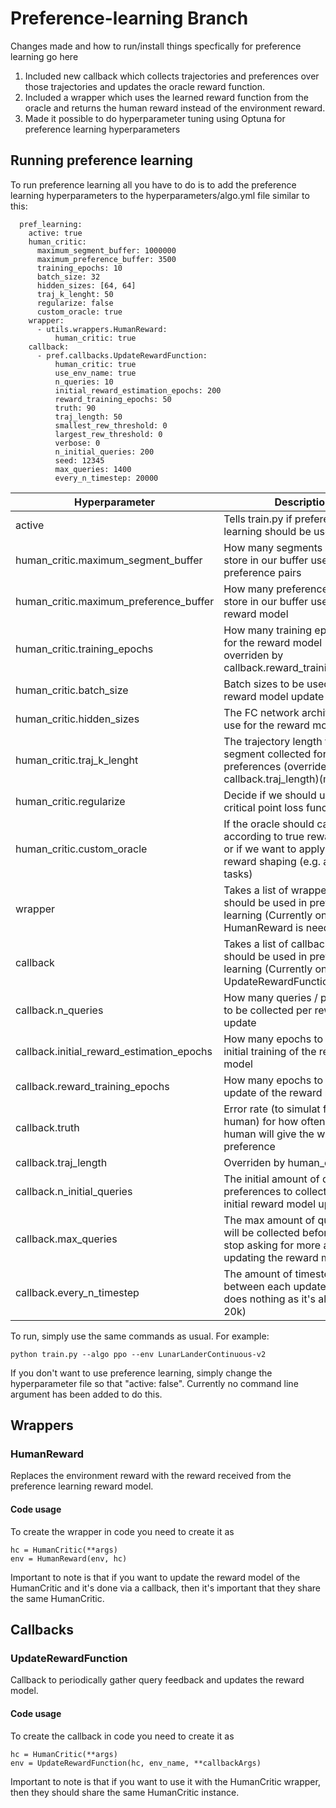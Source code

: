 # Preference-learning Branch
Changes made and how to run/install things specfically for preference learning go here

1) Included new callback which collects trajectories and preferences over those trajectories and updates the oracle reward function.
2) Included a wrapper which uses the learned reward function from the oracle and returns the human reward instead of the environment reward.
3) Made it possible to do hyperparameter tuning using Optuna for preference learning hyperparameters

## Running preference learning
To run preference learning all you have to do is to add the preference learning hyperparameters to the hyperparameters/algo.yml file similar to this:
~~~
  pref_learning:
    active: true
    human_critic:
      maximum_segment_buffer: 1000000
      maximum_preference_buffer: 3500
      training_epochs: 10
      batch_size: 32
      hidden_sizes: [64, 64]
      traj_k_lenght: 50
      regularize: false
      custom_oracle: true
    wrapper:
      - utils.wrappers.HumanReward:
          human_critic: true
    callback:
      - pref.callbacks.UpdateRewardFunction:
          human_critic: true
          use_env_name: true
          n_queries: 10
          initial_reward_estimation_epochs: 200
          reward_training_epochs: 50
          truth: 90
          traj_length: 50
          smallest_rew_threshold: 0
          largest_rew_threshold: 0
          verbose: 0
          n_initial_queries: 200
          seed: 12345
          max_queries: 1400
          every_n_timestep: 20000
~~~

| Hyperparameter                            | Description                                                                                                                              |
|-------------------------------------------|------------------------------------------------------------------------------------------------------------------------------------------|
| active                                    | Tells train.py if preference learning should be used                                                                                     |
| human_critic.maximum_segment_buffer       | How many segments we can store in our buffer used to collect preference pairs                                                            |
| human_critic.maximum_preference_buffer    | How many preferences we can store in our buffer used to update reward model                                                              |
| human_critic.training_epochs              | How many training epochs to run for the reward model (currently overriden by callback.reward_training_epochs)                            |
| human_critic.batch_size                   | Batch sizes to be used per reward model update                                                                                           |
| human_critic.hidden_sizes                 | The FC network architecture to use for the reward model                                                                                  |
| human_critic.traj_k_lenght                | The trajectory length for each segment collected for preferences (overrides callback.traj_length)(misspelled)                            |
| human_critic.regularize                   | Decide if we should use the critical point loss function                                                                                 |
| human_critic.custom_oracle                | If the oracle should calculate loss according to true reward function or if we want to apply some reward shaping (e.g. additional tasks) |
| wrapper                                   | Takes a list of wrappers that should be used in preference learning (Currently only HumanReward is needed)                               |
| callback                                  | Takes a list of callbacks that should be used in preference learning (Currently only uses UpdateRewardFunction)                          |
| callback.n_queries                        | How many queries / preferences to be collected per reward model update                                                                   |
| callback.initial_reward_estimation_epochs | How many epochs to run for the initial training of the reward model                                                                      |
| callback.reward_training_epochs           | How many epochs to run for the update of the reward model                                                                                |
| callback.truth                            | Error rate (to simulat faulty human) for how often the oracle human will give the wrong preference                                       |
| callback.traj_length                      | Overriden by human_critic                                                                                                                |
| callback.n_initial_queries                | The initial amount of queries / preferences to collect for the initial reward model update                                               |
| callback.max_queries                      | The max amount of queries that will be collected before the agent stop asking for more and stop updating the reward model                |
| callback.every_n_timestep                 | The amount of timesteps between each update (currently does nothing as it's always set to 20k)                                           |

To run, simply use the same commands as usual. For example:

~~~
python train.py --algo ppo --env LunarLanderContinuous-v2
~~~

If you don't want to use preference learning, simply change the hyperparameter file so that "active: false". Currently no command line argument has been added to do this.

## Wrappers

### HumanReward
Replaces the environment reward with the reward received from the preference learning reward model.

#### Code usage
To create the wrapper in code you need to create it as
~~~
hc = HumanCritic(**args)
env = HumanReward(env, hc)
~~~
Important to note is that if you want to update the reward model of the HumanCritic and it's done via a callback, then it's important that they share the same HumanCritic.

## Callbacks

### UpdateRewardFunction
Callback to periodically gather query feedback and updates the reward model.

#### Code usage
To create the callback in code you need to create it as
~~~
hc = HumanCritic(**args)
env = UpdateRewardFunction(hc, env_name, **callbackArgs)
~~~
Important to note is that if you want to use it with the HumanCritic wrapper, then they should share the same HumanCritic instance.